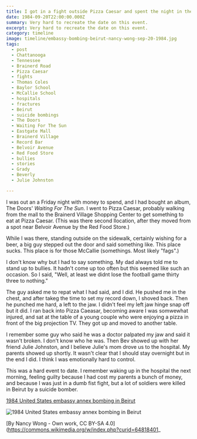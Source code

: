 ```yaml
---
title: I got in a fight outside Pizza Caesar and spent the night in the hospital.
date: 1984-09-20T22:00:00.000Z
summary: Very hard to recreate the date on this event.
excerpt: Very hard to recreate the date on this event.
category: timeline
image: timeline/embassy-bombing-beirut-nancy-wong-sep-20-1984.jpg
tags:
  - post 
  - Chattanooga
  - Tennessee
  - Brainerd Road
  - Pizza Caesar
  - fights
  - Thomas Coles
  - Baylor School
  - McCallie School
  - hospitals
  - fractures
  - Beirut
  - suicide bombings
  - The Doors
  - Waiting For The Sun
  - Eastgate Mall
  - Brainerd Village
  - Record Bar
  - Belvoir Avenue
  - Red Food Store
  - bullies
  - stories
  - Grady
  - Beverly
  - Julie Johnston

---
```


I was out an a Friday night with money to spend, and I had bought an album, The Doors' _Waiting For The Sun_. I went to Pizza Caesar, probably walking from the mall to the Brainerd Village Shopping Center to get something to eat at Pizza Caesar. (This was there second llocation, after they moved from a spot near Belvoir Avenue by the Red Food Store.)

While I was there, standing outside on the sidewalk, certainly wishing for a beer, a big guy stepped out the door and said something like. This place sucks. This place is for those McCallie (somethings. Most likely "fags".) 

I don't know why but I had to say something. My dad always told me to stand up to bullies. It hadn't come up too often but this seemed like such an occasion. So I said, "Well, at least we didnt lose the football game thirty three to nothing." 

The guy asked me to repat what I had said, and I did. He pushed me in the chest, and after takeg the time to set my record down, I shoved back. Then he punched me hard, a left to the jaw. I didn't feel my left jaw hinge snap off but it did. I ran back into Pizza Caeasar, becoming aware I was somwewhat injured, and sat at the table of a young couple who were enjoying a pizza in front of the big projection TV. They got up and moved to another table.

I remember some guy who said he was a doctor palpated my jaw and said it wasn't broken. I don't know who he was. Then Bev showed up with her friend Julie Johnston, and I believe Julie's mom drove us to the hospital. My parents showed up shortly. It wasn't clear that I should stay overnight but in the end I did. I think I was emotionally hard to control.

This was a hard event to date. I remember waking up in the hospital the next morning, feeling guilty because I had cost my parents a bunch of money, and because I was just in a dumb fist fight, but a lot of soldiers were killed in Beirut by a suicide bomber. 

[1984 United States embassy annex bombing in Beirut](https://en.wikipedia.org/wiki/1984_United_States_embassy_annex_bombing_in_Beirut)

![1984 United States embassy annex bombing in Beirut](/static/img/timeline/embassy-bombing-beirut-nancy-wong-sep-20-1984.jpg)

[By Nancy Wong - Own work, CC BY-SA 4.0](https://commons.wikimedia.org/w/index.php?curid=64818401_

